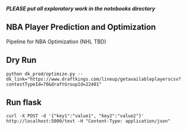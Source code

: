 **_PLEASE put all exploratory work in the notebooks directory_**

## NBA Player Prediction and Optimization
Pipeline for NBA Optimization (NHL TBD)

## Dry Run
```
python dk_prod/optimize.py --dk_link="https://www.draftkings.com/lineup/getavailableplayerscsv?contestTypeId=70&draftGroupId=22401"
```

## Run flask
```
curl -X POST -d '{"key1":"value1", "key2":"value2"}' http://localhost:5000/test -H "Content-Type: application/json"
```
